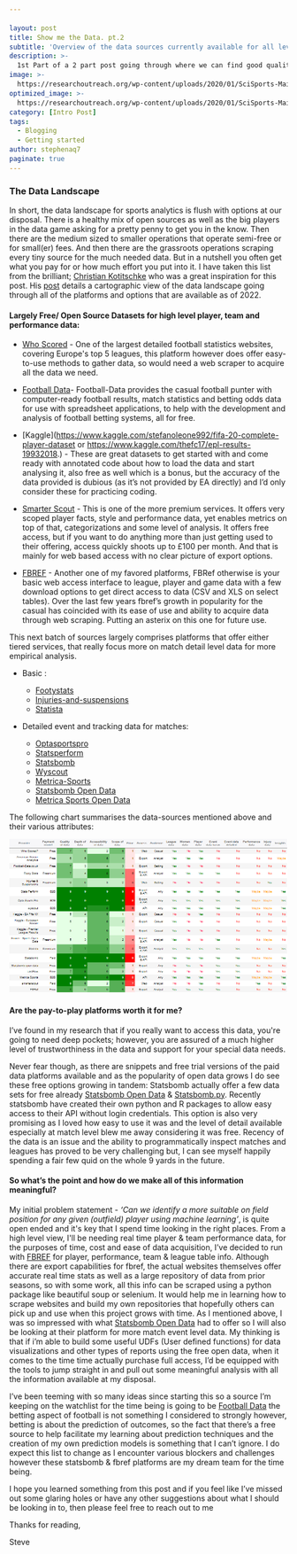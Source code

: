 ```yaml
---

layout: post
title: Show me the Data. pt.2
subtitle: 'Overview of the data sources currently available for all levels'
description: >-
  1st Part of a 2 part post going through where we can find good quality & free data for analysis.
image: >-
  https://researchoutreach.org/wp-content/uploads/2020/01/SciSports-Main-Image.jpg
optimized_image: >-
  https://researchoutreach.org/wp-content/uploads/2020/01/SciSports-Main-Image.jpg
category: [Intro Post]
tags:
  - Blogging
  - Getting started
author: stephenaq7
paginate: true
---
```



### The Data Landscape

In short, the data landscape for sports analytics is flush with options at our disposal. There is a healthy mix of open sources as well as the big players in the data game asking for a pretty penny to get you in the know. Then there are the medium sized to smaller operations that operate semi-free or for small(er) fees. And then there are the grassroots operations scraping every tiny source for the much needed data. But in a nutshell you often get what you pay for or how much effort you put into it. I have taken this  list from the brilliant; [Christian Kotitschke](https://www.linkedin.com/in/tetris/christiankotitschke/) who was a great inspiration for this post. His [post](https://www.linkedin.com/pulse/soccer-analytics-data-beginners-guide-christian-kotitschke/) details a cartographic view of the data landscape going through all of the platforms and options that are available as of 2022.

#### Largely Free/ Open Source Datasets for high level player, team and performance data: 
- [Who Scored](https://www.whoscored.com/) - One of the largest detailed football statistics websites, covering Europe's top 5 leagues, this platform however does offer easy-to-use methods to gather data, so would need a web scraper to acquire all the data we need. 

- [Football Data](https://www.football-data.co.uk/data.php)-  Football-Data provides the casual football punter with computer-ready football results, match statistics and betting odds data for use with spreadsheet applications, to help with the development and analysis of football betting systems, all for free.

- [Kaggle](https://www.kaggle.com/stefanoleone992/fifa-20-complete-player-dataset or https://www.kaggle.com/thefc17/epl-results-19932018.) - These are great datasets to get started with and come ready with annotated code about how to load the data and start analysing it, also free as well which is a bonus, but the accuracy of the data provided is dubious (as it’s not provided by EA directly) and I’d only consider these for practicing coding.

- [Smarter Scout](https://smarterscout.com/) - This is one of the more premium services. It offers very scoped player facts, style and performance data, yet enables metrics on top of that, categorizations and some level of analysis. It offers free access, but if you want to do anything more than just getting used to their offering, access quickly shoots up to £100 per month. And that is mainly for web based access with no clear picture of export options. 

- [FBREF](https://fbref.com/) - Another one of my favored platforms, FBRef otherwise is your basic web access interface to league, player and game data with a few download options to get direct access to data (CSV and XLS on select tables). Over the last few years fbref’s growth in popularity for the casual has coincided with its ease of use and ability to acquire data through web scraping. Putting an asterix on this one for future use. 

This next batch of sources largely comprises platforms that offer either tiered services, that really focus more on match detail level data for more empirical analysis.

- Basic : 
    - [Footystats](https://footystats.org/)
    - [Injuries-and-suspensions](https://injuriesandsuspensions.com/)
    - [Statista](https://www.statista.com/search/?q=Soccer&Search=)


- Detailed event and tracking data for matches:

    - [Optasportspro](https://www.optasportspro.com/)
    - [Statsperform](https://www.statsperform.com/)
    - [Statsbomb](https://statsbomb.com/)
    - [Wyscout](https://wyscout.com/)
    - [Metrica-Sports](https://metrica-sports.com/)
    - [Statsbomb Open Data](https://github.com/statsbomb/open-data)
    - [Metrica Sports Open Data](https://metrica-sports.com/open-data-project/)

The following chart summarises the data-sources mentioned above and their various attributes:

![datalist](/images/datalist.png)

#### Are the pay-to-play platforms worth it for me?

I’ve found in my research that if you really want to access this data, you're going to need deep pockets; however, you are assured of a much higher level of trustworthiness in the data and support for your special data needs. 

Never fear though, as there are snippets and free trial versions of the paid data platforms available and as the popularity of open data grows I do see these free options growing in tandem:
Statsbomb actually offer a few data sets for free already [Statsbomb Open Data](https://github.com/statsbomb/open-data) & [Statsbomb.py](https://github.com/statsbomb/statsbombpy/blob/master/README.md0). Recently statsbomb have created their own python and R packages to allow easy access to their API without login credentials. This option is also very promising as I loved how easy to use it was and the level of detail available especially at match level blew me away considering it was free. Recency of the data is an issue and the ability to programmatically inspect matches and leagues has proved to be very challenging but, I can see myself happily spending a fair few quid on the whole 9 yards in the future.


#### So what’s the point and how do we make all of this information meaningful?

My initial problem statement -  *‘Can we identify a more suitable on field position for any given (outfield) player using machine learning’*, is quite open ended and it's key that I spend time looking in the right places. From a high level view, I'll be needing real time player & team performance data, for the purposes of time, cost and ease of data acquisition, I’ve decided to run with [FBREF](https://fbref.com/) for player, performance, team & league table info. Although there are export capabilities for fbref, the actual websites themselves offer accurate real time stats as well as a large repository of data from prior seasons, so with some work, all this info can be scraped using a python package like beautiful soup or selenium. It would help me in learning how to scrape websites and build my own repositories that hopefully others can pick up and use when this project grows with time. As I mentioned above, I was so impressed with what [Statsbomb Open Data](https://github.com/statsbomb/open-data) had to offer so I will also be looking at their platform for more match event level data. My thinking is that if i’m able to build some useful UDFs (User defined functions) for data visualizations and other types of reports using the free open data, when it comes to the time time actually purchase full access, I’d be equipped with the tools to jump straight in and pull out some meaningful analysis with all the information available at my disposal. 


I’ve been teeming with so many ideas since starting this so a source I’m keeping on the watchlist for the time being is going to be [Football Data](https://www.football-data.co.uk/data.php) the betting aspect of football is not something I considered to strongly however, betting is about the prediction of outcomes, so the fact that there’s a free source to help facilitate my learning about prediction techniques and the creation of my own prediction models is something that I can’t ignore. I do expect this list to change as I encounter various blockers and challenges however these statsbomb & fbref platforms are my dream team for the time being.

I hope you learned something from this post and if you feel like I’ve missed out some glaring holes or have any other suggestions about what I should be looking in to, then please feel free to reach out to me

Thanks for reading, 

Steve
